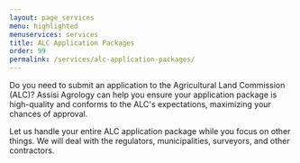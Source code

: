 ```yaml
---
layout: page_services
menu: highlighted
menuservices: services
title: ALC Application Packages
order: 99
permalink: /services/alc-application-packages/
---
```


Do you need to submit an application to the Agricultural Land Commission (ALC)? Assisi Agrology can help you ensure your application package is high-quality and conforms to the ALC's expectations, maximizing your chances of approval. 

Let us handle your entire ALC application package while you focus on other things. We will deal with the regulators, municipalities, surveyors, and other contractors.

